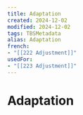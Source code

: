 ```yaml
---
title: Adaptation
created: 2024-12-02
modified: 2024-12-02
tags: TBSMetadata
alias: Adaptation
french:
- "[[222 Adjustment]]"
usedFor:
- "[[223 Adjustment]]"
---
```

# Adaptation
